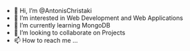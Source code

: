 - 👋 Hi, I’m @AntonisChristaki
- 👀 I’m interested in Web Development and Web Applications
- 🌱 I’m currently learning MongoDB
- 💞️ I’m looking to collaborate on Projects
- 📫 How to reach me ...

<!---
AntonisChristaki/AntonisChristaki is a ✨ special ✨ repository because its `README.md` (this file) appears on your GitHub profile.
You can click the Preview link to take a look at your changes.
--->

